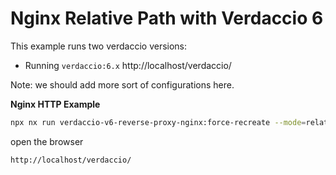 # Nginx Relative Path with Verdaccio 6

This example runs two verdaccio versions:

- Running `verdaccio:6.x` http://localhost/verdaccio/

Note: we should add more sort of configurations here.

**Nginx HTTP Example**

```bash
npx nx run verdaccio-v6-reverse-proxy-nginx:force-recreate --mode=relative-path
```

open the browser

```
http://localhost/verdaccio/
```

